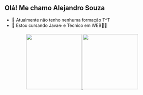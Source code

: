 ## Olá!  Me chamo Alejandro Souza
- 🤔 Atualmente não tenho nenhuma formação T^T
- 🤯 Estou cursando Java☕ e Técnico em WEB😶‍🌫️
<div align="center">
  <a href="https://github.com/rafaballerini">
  <img height="180em" src="https://github-readme-stats.vercel.app/api?username=kanashizin&show_icons=true&theme=dracula&include_all_commits=true&count_private=true"/>
  <img height="180em" src="https://github-readme-stats.vercel.app/api/top-langs/?username=kanashizin&layout=compact&langs_count=7&theme=dracula"/>
</div>

<!---
kanashizin/kanashizin is a ✨ special ✨ repository because its `README.md` (this file) appears on your GitHub profile.
You can click the Preview link to take a look at your changes.
--->
